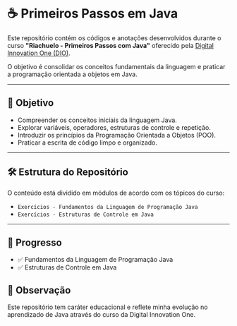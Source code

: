# ☕ Primeiros Passos em Java

Este repositório contém os códigos e anotações desenvolvidos durante o curso **"Riachuelo - Primeiros Passos com Java"** oferecido pela [Digital Innovation One (DIO)](https://www.dio.me/).  

O objetivo é consolidar os conceitos fundamentais da linguagem e praticar a programação orientada a objetos em Java.

---

## 📖 Objetivo
- Compreender os conceitos iniciais da linguagem Java.  
- Explorar variáveis, operadores, estruturas de controle e repetição.  
- Introduzir os princípios da Programação Orientada a Objetos (POO).  
- Praticar a escrita de código limpo e organizado.  

---

## 🛠️ Estrutura do Repositório
O conteúdo está dividido em módulos de acordo com os tópicos do curso:

- `Exercícios - Fundamentos da Linguagem de Programação Java`
- `Exercícios - Estruturas de Controle em Java`

---
## 📅 Progresso
 
- ✅ Fundamentos da Linguagem de Programação Java
- ✅  Estruturas de Controle em Java

## 📌 Observação
Este repositório tem caráter educacional e reflete minha evolução no aprendizado de Java através do curso da Digital Innovation One.
